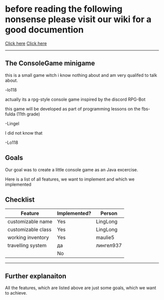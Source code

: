 
#  before reading the following nonsense please visit our wiki for a good documention

[Click here](https://github.com/Lingel937/ConsoleGame/wiki/Home/) [Click here](https://github.com/Lingel937/ConsoleGame/wiki/Contributeurs)
***



## The ConsoleGame minigame


this is a small game witch i know nothing about and am very qualifed to talk about.

-lo118


actually its a rpg-style console game inspired by the discord RPG-Bot

this game will be developed as part of programming lessons on the fbs-fulda (11th grade)

-Lingel

I did not know that

-Lo118

## Goals
Our goal was to create a little console game as an Java excercise.

Here is a list of all features, we want to implement and which we implemented 

## Checklist
|Feature |Implemented?|Person|
|---|---|---|
|customizable name|Yes|LingLong|
|customizable class|Yes|LingLong|
|working inventory|Yes|maulie5|
|travelling system|да|лингел937|
||No||

***

## Further explanaiton
All the features, which are listed above are just some goals, which we want to achieve. 

